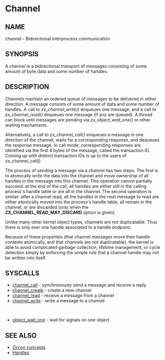 # Channel

## NAME

channel - Bidirectional interprocess communication

## SYNOPSIS

A channel is a bidirectional transport of messages consisting of some
amount of byte data and some number of handles.

## DESCRIPTION

Channels maintain an ordered queue of messages to be delivered in
either direction. A message consists of some amount of data and some
number of handles. A call to *zx_channel_write()* enqueues one message,
and a call to *zx_channel_read()* dequeues one message (if any are
queued). A thread can block until messages are pending via
*zx_object_wait_one()* or other waiting mechanisms.

Alternatively, a call to *zx_channel_call()* enqueues a message in one
direction of the channel, waits for a corresponding response, and
dequeues the response message. In call mode, corresponding responses
are identified via the first 4 bytes of the message, called the
transaction ID. Coming up with distinct transaction IDs is up to the
users of *zx_channel_call()*.

The process of sending a message via a channel has two steps. The
first is to atomically write the data into the channel and move
ownership of all handles in the message into this channel. This
operation cannot partially succeed: at the end of the call, all
handles are either still in the calling process's handle table or are
all in the channel. The second operation is similar: after a channel
read, all the handles in the next message to read are either
atomically moved into the process's handle table, all remain in the
channel, or are discarded (only when the
**ZX_CHANNEL_READ_MAY_DISCARD** option is given).

Unlike many other kernel object types, channels are not
duplicatable. Thus there is only ever one handle associated to a
handle endpoint.

Because of these properties (that channel messages move their handle
contents atomically, and that channels are not duplicatable), the
kernel is able to avoid complicated garbage collection, lifetime
management, or cycle detection simply by enforcing the simple rule
that a channel handle may not be written into itself.

## SYSCALLS

+ [channel_call](../syscalls/channel_call.md) - synchronously send a message and receive a reply
+ [channel_create](../syscalls/channel_create.md) - create a new channel
+ [channel_read](../syscalls/channel_read.md) - receive a message from a channel
+ [channel_write](../syscalls/channel_write.md) - write a message to a channel

<br>

+ [object_wait_one](../syscalls/object_wait_one.md) - wait for signals on one object

## SEE ALSO

+ [Zircon concepts](../concepts.md)
+ [Handles](../handles.md)
